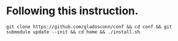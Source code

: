 # Following this instruction.
```git clone https://github.com/gladosconn/conf && cd conf && git submodule update --init && cd home && ./install.sh```
